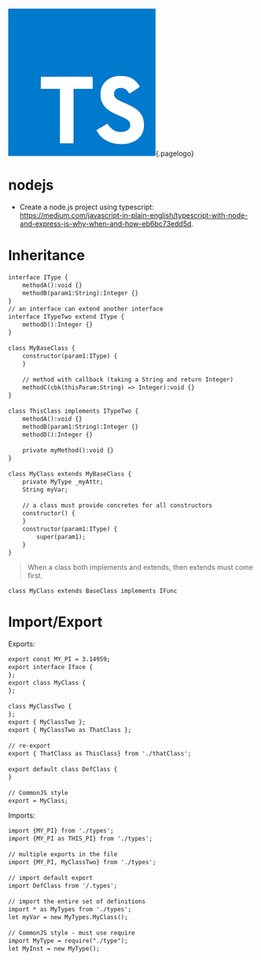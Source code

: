 ![Typescript Logo](/uploads/logos/typescript-logo.png "Typescript Logo"){.pagelogo}
<!-- TITLE: Typescript -->
<!-- SUBTITLE: A collection of Typescript -->

# nodejs
* Create a node.js project using typescript: https://medium.com/javascript-in-plain-english/typescript-with-node-and-express-js-why-when-and-how-eb6bc73edd5d.

# Inheritance
```
interface IType {
	methodA():void {}
	methodB(param1:String):Integer {}
}
// an interface can extend another interface
interface ITypeTwo extend IType {
	methodD():Integer {}
}

class MyBaseClass {
	constructor(param1:IType) {
	}
	
	// method with callback (taking a String and return Integer)
	methodC(cbk(thisParam:String) => Integer):void {}
}

class ThisClass implements ITypeTwo {
	methodA():void {}
	methodB(param1:String):Integer {}
	methodD():Integer {}
	
	private myMethod():void {}
}

class MyClass extends MyBaseClass {
	private MyType _myAttr;
	String myVar;
	
	// a class must provide concretes for all constructors
	constructor() {
	}
	constructor(param1:IType) {
		super(param1);
	}
}
```

> When a class both implements and extends, then extends must come first.
```
class MyClass extends BaseClass implements IFunc
```
# Import/Export
Exports:
```
export const MY_PI = 3.14959;
export interface Iface {
};
export class MyClass {
};

class MyClassTwo {
};
export { MyClassTwo };
export { MyClassTwo as ThatClass };

// re-export
export { ThatClass as ThisClass} from './thatClass';

export default class DefClass {
}

// CommonJS style
export = MyClass;
```

Imports:
```
import {MY_PI} from './types';
import {MY_PI as THIS_PI} from './types';

// multiple exports in the file
import {MY_PI, MyClassTwo} from './types';

// import default export
import DefClass from '/.types';

// import the entire set of definitions
import * as MyTypes from './types';
let myVar = new MyTypes.MyClass();

// CommonJS style - must use require
import MyType = require("./type");
let MyInst = new MyType();
```